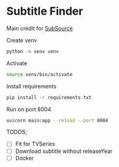 # Subtitle Finder 

Main credit for [SubSource](https://subsource.net/)

Create venv
```sh
python -m venv venv
```

Activate
```sh
source venv/bin/activate
```

Install requirements
```sh
pip install -r requirements.txt
```

Run on port 8004
```sh
uvicorn main:app --reload --port 8004
```


TODOS;
- [ ] Fit for TVSeries
- [ ] Download subtitle without releaseYear
- [ ] Docker
